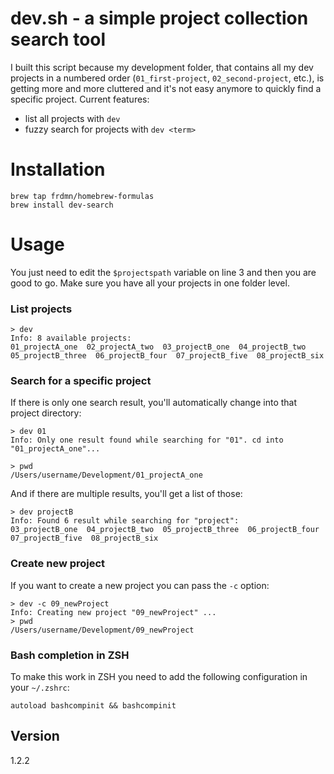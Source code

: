 dev.sh - a simple project collection search tool  
=============================================

I built this script because my development folder, that contains all my dev projects in a numbered order (`01_first-project`, `02_second-project`, etc.), is getting more and more cluttered and it's not easy anymore to quickly find a specific project. Current features:

* list all projects with `dev`
* fuzzy search for projects with `dev <term>`

# Installation

    brew tap frdmn/homebrew-formulas
    brew install dev-search

# Usage

You just need to edit the `$projectspath` variable on line 3 and then you are good to go. Make sure you have all your projects in one folder level.

### List projects

    > dev  
    Info: 8 available projects:
    01_projectA_one  02_projectA_two  03_projectB_one  04_projectB_two  05_projectB_three  06_projectB_four  07_projectB_five  08_projectB_six

### Search for a specific project

If there is only one search result, you'll automatically change into that project directory:

    > dev 01
    Info: Only one result found while searching for "01". cd into "01_projectA_one"...

    > pwd
    /Users/username/Development/01_projectA_one

And if there are multiple results, you'll get a list of those:

    > dev projectB
    Info: Found 6 result while searching for "project":
    03_projectB_one  04_projectB_two  05_projectB_three  06_projectB_four  07_projectB_five  08_projectB_six

### Create new project

If you want to create a new project you can pass the `-c` option:

    > dev -c 09_newProject 
    Info: Creating new project "09_newProject" ...
    > pwd
    /Users/username/Development/09_newProject

### Bash completion in ZSH

To make this work in ZSH you need to add the following configuration in your `~/.zshrc`:

    autoload bashcompinit && bashcompinit

## Version

1.2.2
